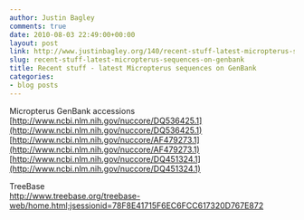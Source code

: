 ```yaml
---
author: Justin Bagley
comments: true
date: 2010-08-03 22:49:00+00:00
layout: post
link: http://www.justinbagley.org/140/recent-stuff-latest-micropterus-sequences-on-genbank
slug: recent-stuff-latest-micropterus-sequences-on-genbank
title: Recent stuff - latest Micropterus sequences on GenBank
categories:
- blog posts
---
```


Micropterus GenBank accessions   
[http://www.ncbi.nlm.nih.gov/nuccore/DQ536425.1](http://www.ncbi.nlm.nih.gov/nuccore/DQ536425.1)  
[http://www.ncbi.nlm.nih.gov/nuccore/AF479273.1](http://www.ncbi.nlm.nih.gov/nuccore/AF479273.1)  
[http://www.ncbi.nlm.nih.gov/nuccore/DQ451324.1](http://www.ncbi.nlm.nih.gov/nuccore/DQ451324.1)  
  
TreeBase  
http://www.treebase.org/treebase-web/home.html;jsessionid=78F8E41715F6EC6FCC617320D767E872
